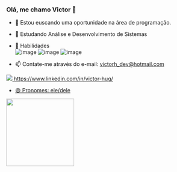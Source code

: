 ### Olá, me chamo Victor 👋
- 🔭 Estou euscando uma oportunidade na área de programação.
- 🌱 Estudando Análise e Desenvolvimento de Sistemas
- 🚀 Habilidades   	
              ![image](https://user-images.githubusercontent.com/102868346/185483370-41bbd768-1a76-44eb-b21c-81cf55eeb87d.png)
              ![image](https://user-images.githubusercontent.com/102868346/185483513-1a4ae709-360a-4472-8839-b06bf6d941af.png)
              ![image](https://user-images.githubusercontent.com/102868346/185483537-2979e540-b328-4a17-8864-d0a14d413dd3.png)

- 📫 Contate-me através do e-mail: victorh_dev@hotmail.com

<div>
  <a href="https://www.linkedin.com/in/victor-hug/"/>
  <img src="https://user-images.githubusercontent.com/102868346/185483946-ec302774-6090-4efd-b054-7e99174d574d.png"/> https://www.linkedin.com/in/victor-hug/
</div>

- 😄 Pronomes: ele/dele


<div>
  <a href="https://github.com/Victor-devs">
    <img height="180em" src ="https://github-readme-stats.vercel.app/api?username=Victor-devs&show_icons=true&theme=dark"/>
   
</div>

